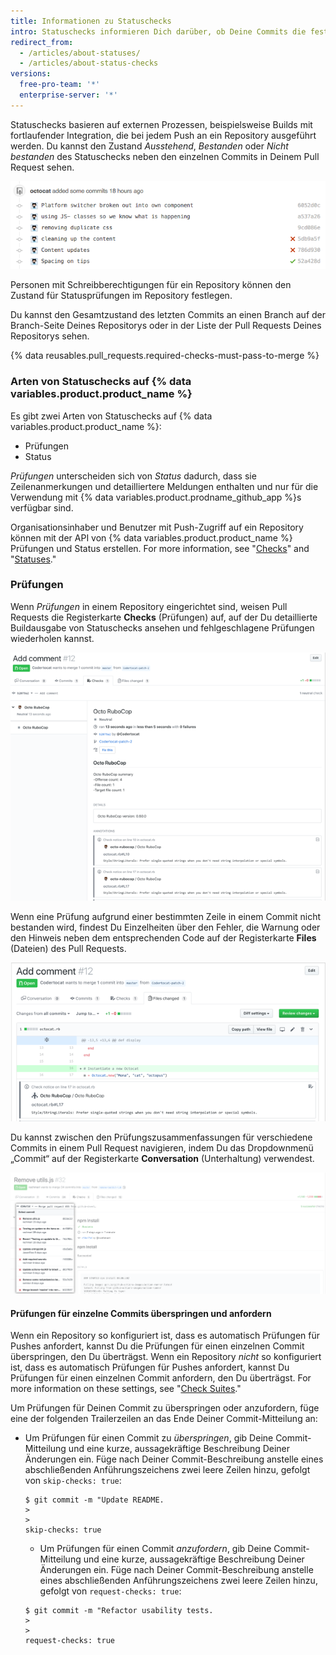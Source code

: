 ```yaml
---
title: Informationen zu Statuschecks
intro: Statuschecks informieren Dich darüber, ob Deine Commits die festgelegten Bedingungen erfüllen, die für das Repository gelten, an dem Du mitwirkst.
redirect_from:
  - /articles/about-statuses/
  - /articles/about-status-checks
versions:
  free-pro-team: '*'
  enterprise-server: '*'
---
```


Statuschecks basieren auf externen Prozessen, beispielsweise Builds mit fortlaufender Integration, die bei jedem Push an ein Repository ausgeführt werden. Du kannst den Zustand *Ausstehend*, *Bestanden* oder *Nicht bestanden* des Statuschecks neben den einzelnen Commits in Deinem Pull Request sehen.

![Liste der Commits und Status](/assets/images/help/pull_requests/commit-list-statuses.png)

Personen mit Schreibberechtigungen für ein Repository können den Zustand für Statusprüfungen im Repository festlegen.

Du kannst den Gesamtzustand des letzten Commits an einen Branch auf der Branch-Seite Deines Repositorys oder in der Liste der Pull Requests Deines Repositorys sehen.

{% data reusables.pull_requests.required-checks-must-pass-to-merge %}

### Arten von Statuschecks auf {% data variables.product.product_name %}

Es gibt zwei Arten von Statuschecks auf {% data variables.product.product_name %}:

- Prüfungen
- Status

_Prüfungen_ unterscheiden sich von _Status_ dadurch, dass sie Zeilenanmerkungen und detailliertere Meldungen enthalten und nur für die Verwendung mit {% data variables.product.prodname_github_app %}s verfügbar sind.

Organisationsinhaber und Benutzer mit Push-Zugriff auf ein Repository können mit der API von {% data variables.product.product_name %} Prüfungen und Status erstellen. For more information, see "[Checks](/v3/checks/)" and "[Statuses](/v3/repos/statuses/)."

### Prüfungen

Wenn _Prüfungen_ in einem Repository eingerichtet sind, weisen Pull Requests die Registerkarte **Checks** (Prüfungen) auf, auf der Du detaillierte Buildausgabe von Statuschecks ansehen und fehlgeschlagene Prüfungen wiederholen kannst.

![Statuschecks innerhalb eines Pull Requests](/assets/images/help/pull_requests/checks.png)

Wenn eine Prüfung aufgrund einer bestimmten Zeile in einem Commit nicht bestanden wird, findest Du Einzelheiten über den Fehler, die Warnung oder den Hinweis neben dem entsprechenden Code auf der Registerkarte **Files** (Dateien) des Pull Requests.

![Details eines Statuschecks](/assets/images/help/pull_requests/checks-detailed.png)

Du kannst zwischen den Prüfungszusammenfassungen für verschiedene Commits in einem Pull Request navigieren, indem Du das Dropdownmenü „Commit“ auf der Registerkarte **Conversation** (Unterhaltung) verwendest.

![Prüfungszusammenfassungen für verschiedene Commits in einem Dropdownmenü](/assets/images/help/pull_requests/checks-summary-for-various-commits.png)

#### Prüfungen für einzelne Commits überspringen und anfordern

Wenn ein Repository so konfiguriert ist, dass es automatisch Prüfungen für Pushes anfordert, kannst Du die Prüfungen für einen einzelnen Commit überspringen, den Du überträgst. Wenn ein Repository _nicht_ so konfiguriert ist, dass es automatisch Prüfungen für Pushes anfordert, kannst Du Prüfungen für einen einzelnen Commit anfordern, den Du überträgst. For more information on these settings, see "[Check Suites](/rest/reference/checks#update-repository-preferences-for-check-suites)."

Um Prüfungen für Deinen Commit zu überspringen oder anzufordern, füge eine der folgenden Trailerzeilen an das Ende Deiner Commit-Mitteilung an:

- Um Prüfungen für einen Commit zu _überspringen_, gib Deine Commit-Mitteilung und eine kurze, aussagekräftige Beschreibung Deiner Änderungen ein. Füge nach Deiner Commit-Beschreibung anstelle eines abschließenden Anführungszeichens zwei leere Zeilen hinzu, gefolgt von `skip-checks: true`:
  ```shell
  $ git commit -m "Update README.
  >
  >
  skip-checks: true
  ```
  - Um Prüfungen für einen Commit _anzufordern_, gib Deine Commit-Mitteilung und eine kurze, aussagekräftige Beschreibung Deiner Änderungen ein. Füge nach Deiner Commit-Beschreibung anstelle eines abschließenden Anführungszeichens zwei leere Zeilen hinzu, gefolgt von `request-checks: true`:
  ```shell
  $ git commit -m "Refactor usability tests.
  >
  >
  request-checks: true
  ```
  
